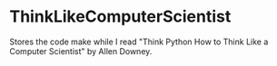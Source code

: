 # ThinkLikeComputerScientist
Stores the code make while I read "Think Python How to Think Like a Computer Scientist" by Allen Downey.

